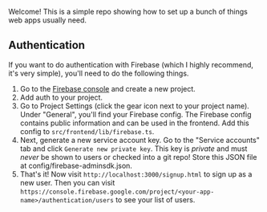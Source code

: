 Welcome! This is a simple repo showing how to set up a bunch of things web apps usually need.

## Authentication
If you want to do authentication with Firebase (which I highly recommend, it's very simple), you'll need to do the following things.

1. Go to the [Firebase console](https://console.firebase.google.com) and create a new project.
2. Add auth to your project.
3. Go to Project Settings (click the gear icon next to your project name). Under "General", you'll find your Firebase config. The Firebase config contains public information and can be used in the frontend. Add this config to `src/frontend/lib/firebase.ts`. 
4. Next, generate a new service account key. Go to the "Service accounts" tab and click `Generate new private key`. This key is *private* and must *never* be shown to users or checked into a git repo! Store this JSON file at config/firebase-adminsdk.json.
5. That's it! Now visit `http://localhost:3000/signup.html` to sign up as a new user. Then you can visit `https://console.firebase.google.com/project/<your-app-name>/authentication/users` to see your list of users.